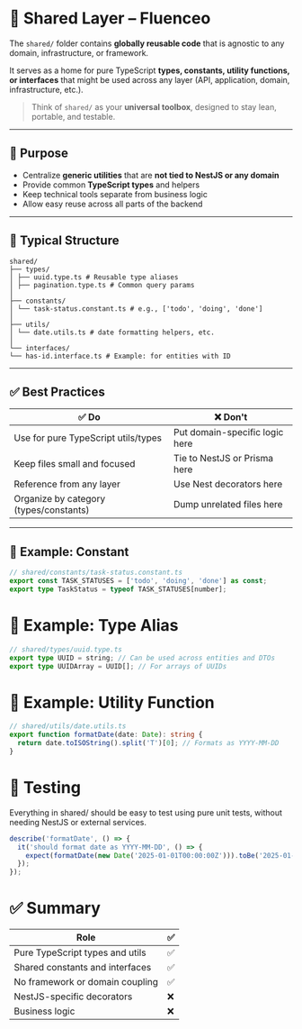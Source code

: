 # 🧱 Shared Layer – Fluenceo

The `shared/` folder contains **globally reusable code** that is agnostic to any domain, infrastructure, or framework.

It serves as a home for pure TypeScript **types, constants, utility functions, or interfaces** that might be used across any layer (API, application, domain, infrastructure, etc.).

> Think of `shared/` as your **universal toolbox**, designed to stay lean, portable, and testable.

---

## 🧠 Purpose

- Centralize **generic utilities** that are **not tied to NestJS or any domain**
- Provide common **TypeScript types** and helpers
- Keep technical tools separate from business logic
- Allow easy reuse across all parts of the backend

---

## 📁 Typical Structure

```plaintext
shared/
├── types/
│ ├── uuid.type.ts # Reusable type aliases
│ ├── pagination.type.ts # Common query params
│
├── constants/
│ └── task-status.constant.ts # e.g., ['todo', 'doing', 'done']
│
├── utils/
│ └── date.utils.ts # date formatting helpers, etc.
│
└── interfaces/
└── has-id.interface.ts # Example: for entities with ID
```


---

## ✅ Best Practices

| ✅ Do                                 | ❌ Don't |
|--------------------------------------|----------|
| Use for pure TypeScript utils/types  | Put domain-specific logic here |
| Keep files small and focused         | Tie to NestJS or Prisma here |
| Reference from any layer             | Use Nest decorators here |
| Organize by category (types/constants) | Dump unrelated files here |

---

## 📌 Example: Constant

```ts
// shared/constants/task-status.constant.ts
export const TASK_STATUSES = ['todo', 'doing', 'done'] as const;
export type TaskStatus = typeof TASK_STATUSES[number];
```

# 📌 Example: Type Alias
```ts
// shared/types/uuid.type.ts
export type UUID = string; // Can be used across entities and DTOs
export type UUIDArray = UUID[]; // For arrays of UUIDs
```

# 📌 Example: Utility Function
```ts
// shared/utils/date.utils.ts
export function formatDate(date: Date): string {
  return date.toISOString().split('T')[0]; // Formats as YYYY-MM-DD
}
```


# 🧪 Testing
Everything in shared/ should be easy to test using pure unit tests, without needing NestJS or external services.

```ts
describe('formatDate', () => {
  it('should format date as YYYY-MM-DD', () => {
    expect(formatDate(new Date('2025-01-01T00:00:00Z'))).toBe('2025-01-01');
  });
});
```

# ✅ Summary

| Role                            | ✅ |
| ------------------------------- | - |
| Pure TypeScript types and utils | ✅ |
| Shared constants and interfaces | ✅ |
| No framework or domain coupling | ✅ |
| NestJS-specific decorators      | ❌ |
| Business logic                  | ❌ |
